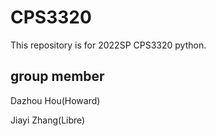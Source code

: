# CPS3320
This repository is for 2022SP CPS3320 python.

## group member
Dazhou Hou(Howard)

Jiayi Zhang(Libre)
